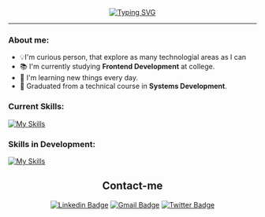 <div align="center"> 
  <a href="https://git.io/typing-svg"><img src="https://readme-typing-svg.herokuapp.com?font=Fira+Code&weight=500&size=30&duration=5005&pause=1000&color=FEFEFE&center=true&random=false&width=540&lines=Hi+there!+I'm+Renan;Nice+to+meet+you!;Front-end+Developer" alt="Typing SVG" /></a> 
</div>

---
### About me:
<ul>
  <li>💡I'm curious person, that explore as many technologial areas as I can</li> 
  <li>📚 I'm currently studying <strong>Frontend Development</strong> at college.</li>
  <li>🌱 I'm learning new things every day.</li> 
  <li>🥼 Graduated from a technical course in <strong>Systems Development</strong>.</li>
</ul>
<div align="left">

### Current Skills:

[![My Skills](https://skillicons.dev/icons?i=js,ts,react,sass,bootstrap,html,css,tailwind,styledcomponents,git,py,sqlite)](https://skillicons.dev) <br/>

</div>
  
### Skills in Development:

[![My Skills](https://skillicons.dev/icons?i=angular,next,nodejs,django,flask,mysql)](https://skillicons.dev)

<div align="center">

## Contact-me

[![Linkedin Badge](https://img.shields.io/badge/-Linkedin-1C1C1C?style=for-the-badge&logo=Linkedin&logoColor=fecc7d)](https://www.linkedin.com/in/renansilvadev/)
[![Gmail Badge](https://img.shields.io/badge/Gmail-1C1C1C?style=for-the-badge&logo=gmail&logoColor=fecc7d&link)](mailto:renanss2005@gmail.com)
[![Twitter Badge](https://img.shields.io/badge/-Twitter-1C1C1C?style=for-the-badge&logo=Twitter&logoColor=fecc7d)](https://twitter.com/renansilvadev)
</div>
